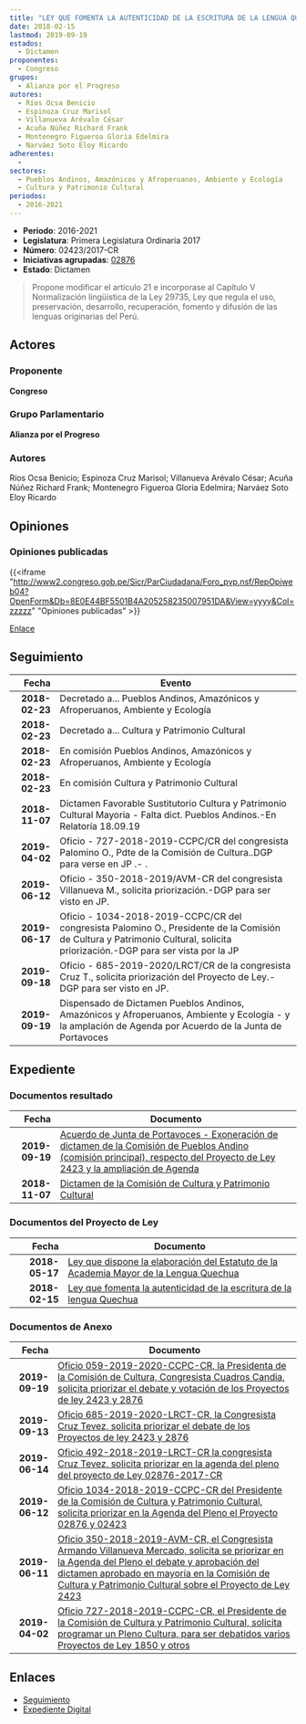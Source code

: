 ```yaml
---
title: "LEY QUE FOMENTA LA AUTENTICIDAD DE LA ESCRITURA DE LA LENGUA QUECHUA"
date: 2018-02-15
lastmod: 2019-09-19
estados: 
  - Dictamen
proponentes: 
  - Congreso
grupos: 
  - Alianza por el Progreso
autores: 
  - Ríos Ocsa Benicio
  - Espinoza Cruz Marisol
  - Villanueva Arévalo César
  - Acuña Núñez Richard Frank
  - Montenegro Figueroa Gloria Edelmira
  - Narváez Soto Eloy Ricardo
adherentes: 
  - 
sectores: 
  - Pueblos Andinos, Amazónicos y Afroperuanos, Ambiente y Ecología
  - Cultura y Patrimonio Cultural
periodos: 
  - 2016-2021
---
```


- **Periodo**: 2016-2021
- **Legislatura**: Primera Legislatura Ordinaria 2017
- **Número**: 02423/2017-CR
- **Iniciativas agrupadas**: [02876](../../02800/02876)
- **Estado**: Dictamen

> Propone modificar el artículo 21 e incorporase al Capítulo V Normalización lingüistica de la Ley 29735, Ley que regula el uso, preservación, desarrollo, recuperación, fomento y difusión de las lenguas originarias del Perú.


## Actores

### Proponente

**Congreso**

### Grupo Parlamentario

**Alianza por el Progreso**

### Autores

Ríos Ocsa Benicio; Espinoza Cruz Marisol; Villanueva Arévalo César; Acuña Núñez Richard Frank; Montenegro Figueroa Gloria Edelmira; Narváez Soto Eloy Ricardo


## Opiniones

### Opiniones publicadas

{{<iframe "http://www2.congreso.gob.pe/Sicr/ParCiudadana/Foro_pvp.nsf/RepOpiweb04?OpenForm&Db=8E0E44BF5501B4A205258235007951DA&View=yyyy&Col=zzzzz" "Opiniones publicadas" >}}

[Enlace](http://www2.congreso.gob.pe/Sicr/ParCiudadana/Foro_pvp.nsf/RepOpiweb04?OpenForm&Db=8E0E44BF5501B4A205258235007951DA&View=yyyy&Col=zzzzz)

## Seguimiento

| Fecha | Evento |
|------:|--------|
| **2018-02-23** | Decretado a... Pueblos Andinos, Amazónicos y Afroperuanos, Ambiente y Ecología|
| **2018-02-23** | Decretado a... Cultura y Patrimonio Cultural|
| **2018-02-23** | En comisión Pueblos Andinos, Amazónicos y Afroperuanos, Ambiente y Ecología|
| **2018-02-23** | En comisión Cultura y Patrimonio Cultural|
| **2018-11-07** | Dictamen Favorable Sustitutorio Cultura y Patrimonio Cultural Mayoria - Falta dict. Pueblos Andinos.-En Relatoría 18.09.19|
| **2019-04-02** | Oficio - 727-2018-2019-CCPC/CR del congresista Palomino O., Pdte de la Comisión de Cultura..DGP para verse en JP .- .|
| **2019-06-12** | Oficio - 350-2018-2019/AVM-CR del congresista Villanueva M., solicita priorización.-DGP para ser visto en JP.|
| **2019-06-17** | Oficio - 1034-2018-2019-CCPC/CR del congresista Palomino O., Presidente de la Comisión de Cultura y Patrimonio Cultural, solicita priorización.-DGP para ser vista por la JP|
| **2019-09-18** | Oficio - 685-2019-2020/LRCT/CR de la congresista Cruz T., solicita priorización del Proyecto de Ley.-DGP para ser visto en JP.|
| **2019-09-19** | Dispensado de Dictamen Pueblos Andinos, Amazónicos y Afroperuanos, Ambiente y Ecología - y la amplación de Agenda por Acuerdo de la Junta de Portavoces|


## Expediente


### Documentos resultado

| Fecha | Documento |
|------:|--------|
| **2019-09-19** | [Acuerdo de Junta de Portavoces - Exoneración de dictamen de la Comisión de Pueblos Andino (comisión principal), respecto del Proyecto de Ley 2423 y la ampliación de Agenda](http://www.leyes.congreso.gob.pe/Documentos/2016_2021/Acuerdos/Junta_Portavoces/AJP0242320190919.pdf) |
| **2018-11-07** | [Dictamen de la Comisión de Cultura y Patrimonio Cultural](http://www.leyes.congreso.gob.pe/Documentos/2016_2021/Dictamenes/Proyectos_de_Ley/02423DC05MAY20181107.pdf) |

### Documentos del Proyecto de Ley

| Fecha | Documento |
|------:|--------|
| **2018-05-17** | [Ley que dispone la elaboración del Estatuto de la Academia Mayor de la Lengua Quechua](http://www.leyes.congreso.gob.pe/Documentos/2016_2021/Proyectos_de_Ley_y_de_Resoluciones_Legislativas/PL0287620180517..pdf) |
| **2018-02-15** | [Ley que fomenta la autenticidad de la escritura de la lengua Quechua](http://www.leyes.congreso.gob.pe/Documentos/2016_2021/Proyectos_de_Ley_y_de_Resoluciones_Legislativas/PL0242320180215..pdf) |

### Documentos de Anexo

| Fecha | Documento |
|------:|--------|
| **2019-09-19** | [Oficio 059-2019-2020-CCPC-CR, la Presidenta de la Comisión de Cultura, Congresista Cuadros Candia, solicita priorizar el debate y votación de los Proyectos de ley 2423 y 2876](http://www.leyes.congreso.gob.pe/Documentos/2016_2021/Oficios/Comisiones_Ordinarias/OFICIO-059-2019-2020-CCPC-CR.pdf) |
| **2019-09-13** | [Oficio 685-2019-2020-LRCT-CR, la Congresista Cruz Tevez, solicita priorizar el debate de los Proyectos de ley 2423 y 2876]() |
| **2019-06-14** | [Oficio 492-2018-2019-LRCT-CR la congresista Cruz Tevez, solicita priorizar en la agenda del pleno del proyecto de Ley 02876-2017-CR](http://www.leyes.congreso.gob.pe/Documentos/2016_2021/Oficios/Congresistas/OFICIO-492-2018-2019-LRCT-CR.pdf) |
| **2019-06-12** | [Oficio 1034-2018-2019-CCPC-CR del Presidente de la Comisión de Cultura y Patrimonio Cultural, solicita priorizar en la Agenda del Pleno el Proyecto 02876 y 02423](http://www.leyes.congreso.gob.pe/Documentos/2016_2021/Oficios/Comisiones_Ordinarias/OFICIO-1034-2018-2019-CCPC-CR.pdf) |
| **2019-06-11** | [Oficio 350-2018-2019-AVM-CR, el Congresista Armando Villanueva Mercado, solicita se priorizar en la Agenda del Pleno el debate y aprobación del dictamen aprobado en mayoría en la Comisión de Cultura y Patrimonio Cultural sobre el Proyecto de Ley 2423](http://www.leyes.congreso.gob.pe/Documentos/2016_2021/Oficios/Congresistas/OFICIO-350-2018-2019-AVM-CR.pdf) |
| **2019-04-02** | [Oficio 727-2018-2019-CCPC-CR, el Presidente de la Comisión de Cultura y Patrimonio Cultural, solicita programar un Pleno Cultura, para ser debatidos varios Proyectos de Ley 1850 y otros](http://www.leyes.congreso.gob.pe/Documentos/2016_2021/Oficios/Comisiones_Ordinarias/OFICIO-727-2018-2019-CCPC-CR.pdf) |

## Enlaces 

- [Seguimiento](http://www2.congreso.gob.pe/Sicr/TraDocEstProc/CLProLey2016.nsf/f7fff46988ca05b1052578e100829cc7/09920d4719a4370505258235007782ce?OpenDocument)
- [Expediente Digital](http://www2.congreso.gob.pe/Sicr/TraDocEstProc/CLProLey2016.nsf/f7fff46988ca05b1052578e100829cc7/09920d4719a4370505258235007782ce?OpenDocument&Click=05257FB7005EB655.eb71d0cf91d8294e05256cdf006b5706/$Body/0.1C6C)
